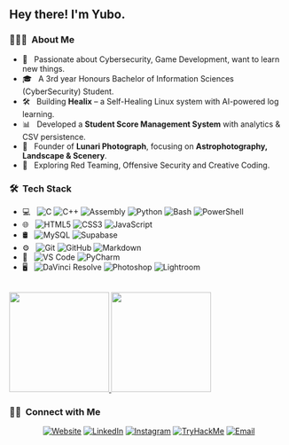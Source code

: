 <h2> Hey there! I'm Yubo. </h2>

<h3> 👨🏻‍💻 &nbsp;About Me </h3>

- 🔐 &nbsp; Passionate about Cybersecurity, Game Development, want to learn new things.  
- 🎓 &nbsp; A 3rd year Honours Bachelor of Information Sciences (CyberSecurity) Student.  
- 🛠️ &nbsp; Building **Healix** – a Self-Healing Linux system with AI-powered log learning.  
- 📊 &nbsp; Developed a **Student Score Management System** with analytics & CSV persistence.  
- 📸 &nbsp; Founder of **Lunari Photograph**, focusing on **Astrophotography, Landscape & Scenery**.  
- 🌱 &nbsp; Exploring Red Teaming, Offensive Security and Creative Coding.

<h3> 🛠 &nbsp;Tech Stack</h3>

- 💻 &nbsp;
  ![C](https://img.shields.io/badge/-C-333333?style=flat&logo=c)
  ![C++](https://img.shields.io/badge/-C++-333333?style=flat&logo=c%2B%2B&logoColor=00599C)
  ![Assembly](https://img.shields.io/badge/-Assembly-333333?style=flat&logo=asm)
  ![Python](https://img.shields.io/badge/-Python-333333?style=flat&logo=python)
  ![Bash](https://img.shields.io/badge/-Bash-333333?style=flat&logo=gnu-bash)
  ![PowerShell](https://img.shields.io/badge/-PowerShell-333333?style=flat&logo=powershell)
- 🌐 &nbsp;
  ![HTML5](https://img.shields.io/badge/-HTML5-333333?style=flat&logo=html5)
  ![CSS3](https://img.shields.io/badge/-CSS3-333333?style=flat&logo=css3&logoColor=1572B6)
  ![JavaScript](https://img.shields.io/badge/-JavaScript-333333?style=flat&logo=javascript)
- 🛢 &nbsp;
  ![MySQL](https://img.shields.io/badge/-MySQL-333333?style=flat&logo=mysql)
  ![Supabase](https://img.shields.io/badge/-Supabase-333333?style=flat&logo=supabase)
- ⚙️ &nbsp;
  ![Git](https://img.shields.io/badge/-Git-333333?style=flat&logo=git)
  ![GitHub](https://img.shields.io/badge/-GitHub-333333?style=flat&logo=github)
  ![Markdown](https://img.shields.io/badge/-Markdown-333333?style=flat&logo=markdown)
- 🔧 &nbsp;
  ![VS Code](https://img.shields.io/badge/-VS%20Code-333333?style=flat&logo=visual-studio-code&logoColor=007ACC)
  ![PyCharm](https://img.shields.io/badge/-PyCharm-333333?style=flat&logo=pycharm)
- 🖥 &nbsp;
  ![DaVinci Resolve](https://img.shields.io/badge/-DaVinci%20Resolve-333333?style=flat&logo=davinci-resolve)
  ![Photoshop](https://img.shields.io/badge/-Photoshop-333333?style=flat&logo=adobe-photoshop)
  ![Lightroom](https://img.shields.io/badge/-Lightroom-333333?style=flat&logo=adobe-lightroom)

<br/>

<a href="https://github.com/YuboSun">
  <img height="180em" src="https://github-readme-stats.vercel.app/api?username=pikachu233666&theme=buefy&show_icons=true" />
  <img height="180em" src="https://github-readme-stats.vercel.app/api/top-langs/?username=pikachu233666&theme=buefy&layout=compact" />
</a>

<br/>

<h3> 🤝🏻 &nbsp;Connect with Me </h3>

<p align="center">
<a href="https://yubosec.com"><img alt="Website" src="https://img.shields.io/badge/Website-yubosec.com-blue?style=flat-square&logo=google-chrome"></a>
<a href="https://www.linkedin.com/in/yubosun1225/"><img alt="LinkedIn" src="https://img.shields.io/badge/LinkedIn-YuboSun1225-blue?style=flat-square&logo=linkedin"></a>
<a href="https://www.instagram.com/lunariphotograph/"><img alt="Instagram" src="https://img.shields.io/badge/Instagram-lunariphotograph-blue?style=flat-square&logo=instagram"></a>
<a href="https://tryhackme.com/p/GabrielSun"><img alt="TryHackMe" src="https://img.shields.io/badge/TryHackMe-GabrielSun-red?style=flat-square&logo=tryhackme"></a>
<a href="mailto:sunyubo1225@gmail.com"><img alt="Email" src="https://img.shields.io/badge/Email-sunyubo1225@gmail.com-blue?style=flat-square&logo=gmail"></a>
</p>

